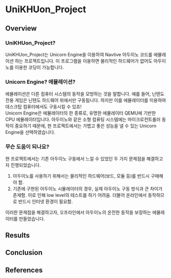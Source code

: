 # UniKHUon_Project

## Overview

### UniKHUon_Project?

UniKHUon_Project는 Unicorn Engine을 이용하여 Navtive 아두이노 코드를 에뮬레이션 하는 프로젝트입니다. 이 프로그램을 이용하면 물리적인 하드웨어가 없어도 아두이노를 이용한 코딩이 가능합니다.

### Unicorn Engine? 에뮬레이션?

에뮬레이션은 다른 컴퓨터 시스템의 동작을 모방하는 것을 말합니다. 예를 들어, 닌텐도 전용 게임은 닌텐도 하드웨어 위에서만 구동됩니다. 하지만 이를 에뮬레이터를 이용하여 데스크탑 컴퓨터에서도 구동시킬 수 있죠!<br>
Unicorn Engine은 에뮬레이터의 한 종류로, 유명한 에뮬레이터 QEMU에 기반한 CPU 에뮬레이터입니다. 아두이노와 같은 소형 컴퓨팅 시스템에는 마이크로컨트롤러 동작이 중요하기 때문에, 현 프로젝트에서는 가볍고 좋은 성능을 낼 수 있는 Unicorn Engine을 선택하였습니다.

### 무슨 도움이 되나요?

현 프로젝트에서는 기존 아두이노 구동에서 느낄 수 있었던 두 가지 문제점을 해결하고자 진행되었습니다.

1. 아두이노를 사용하기 위해서는 물리적인 하드웨어(보드, 모듈 등)를 반드시 구매해야 함.
2. 기존에 구현된 아두이노 시뮬레이터의 경우, 실제 아두이노 구동 방식과 큰 차이가 존재함. 이로 인해 low level의 테스트를 하기 어려움. 더불어 온라인에서 동작하므로 반드시 인터넷 환경이 필요함.

이러한 문제점을 해결하고자, 오프라인에서 아두이노의 온전한 동작을 보장하는 에뮬레이터를 만들었습니다.

## Results

## Conclusion

## References
